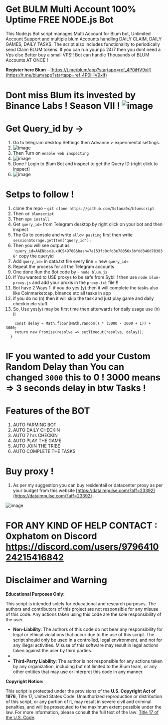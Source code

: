 # Get BULM Multi Account 100% Uptime FREE NODE.js Bot

This Node.js Bot script manages Multi Account for Blum bot, Unlimited Account Support and multiple blum Accounts handling DAILY CLAIM, DAILY GAMES, DAILY TASKS. The script also includes functionality to periodically send Claim BLUM tokens. If you can run your pc 24/7 then you dont need a Vps else Better buy a small VPS!! Bot can handle Thousands of BLUM Accounts AT ONCE !

**Register here Blum** - [https://t.me/blum/app?startapp=ref_4P0iHV9xlf](https://t.me/blum/app?startapp=ref_4P0iHV9xlf)

# Dont miss Blum its invested by Binance Labs ! Season VII ! ![image](https://github.com/user-attachments/assets/8ad531fd-d417-40e0-9c74-66b91da03a02)


# Get Query_id by ->

1. Go to telegram desktop Settings then Advance > experimental settings.
2. ![image](https://github.com/user-attachments/assets/f2251f9a-be84-4db7-b568-7bc164bc3f78)
3. Then Turn on `enable web inspecting`
4. ![image](https://github.com/user-attachments/assets/9bc59cbc-0fd4-4cf8-ac70-1f6547edc366)
5. Done ! Login to Blum Bot and inspect to get the Query ID (right click to Inspect)
6. ![image](https://github.com/user-attachments/assets/c27bccac-b8bd-43fd-a3dd-7727be662abe)


# Setps to follow !

1. clone the repo - `git clone https://github.com/Solana0x/blumscript`
2. Then `cd blumscript`
3. Then `npm install`
4. Get `query_id=` from Telegram desktop by right click on your bot and then inspect
5. The Go to console and write `allow pasting` first then write `sessionStorage.getItem('query_id');`
6. Then you will see output as `'query_id=AAENbsx1uxHCS49780&hash=7a153fc0cfd3e78056x3bfdd346d783036'` copy the queryid
7. Add `query_id=` in data.txt file every line = new `query_id=`
8. Repeat the process for all the Telegram accounts
9. One done Run the Bot code by - `node blum.js`
10. If You wanted to USE proxys to be safe from Sybil ! then use `node blum-proxy.js` and add your proxis in the `proxy.txt` file !! 
11. Bot have 2 Ways 1. if you do yes (y) then it will complete the tasks also like Coinmarketcap, binance etc all tasks in app
   2. if you do no (n) then it will skip the task and just play game and daily checkin etc stuff.
11. So, Use yes(y) may be first time then afterwards for daily usage use (n) !!


```  async randomDelay() {
    const delay = Math.floor(Math.random() * (5000 - 3000 + 1)) + 3000;
    return new Promise(resolve => setTimeout(resolve, delay));
  }
```

# IF you wanted to add your Custom Random Delay than You can changed `3000` this to 0 ! 3000 means => 3 seconds delay in btw Tasks !

# Features of the BOT

1. AUTO FARMING BOT
2. AUTO DAILY CHECKIN 
3. AUTO 7 hrs CHECKIN
4. AUTO PLAY THE GAME 
5. AUTO JOIN THE TRIBE
6. AUTO COMPLETE THE TASKS

# Buy proxy !

1. As per my suggestion you can buy residentail or datacenter proxy as per your budget from this website [https://dataimpulse.com/?aff=23392](https://dataimpulse.com/?aff=23392) .

![image](https://github.com/user-attachments/assets/95248b67-4d6b-44f2-a2a7-950c71a3be5e)


# FOR ANY KIND OF HELP CONTACT : 0xphatom on Discord https://discord.com/users/979641024215416842

# Disclaimer and Warning

**Educational Purposes Only:**

This script is intended solely for educational and research purposes. The authors and contributors of this project are not responsible for any misuse of this code. Any actions taken using this code are the sole responsibility of the user.

- **Non-Liability**: The authors of this code do not bear any responsibility for legal or ethical violations that occur due to the use of this script. The script should only be used in a controlled, legal environment, and not for any illegal activities. Misuse of this software may result in legal actions taken against the user by third parties.
- 
- **Third-Party Liability**: The author is not responsible for any actions taken by any organization, including but not limited to the Blum team, or any other entities that may use or interpret this code in any manner.

**Copyright Notice:**

This script is protected under the provisions of the **U.S. Copyright Act of 1976**, Title 17, United States Code. Unauthorized reproduction or distribution of this script, or any portion of it, may result in severe civil and criminal penalties, and will be prosecuted to the maximum extent possible under the law.
For more information, please consult the full text of the law: [Title 17 of the U.S. Code](https://www.copyright.gov/title17/).

